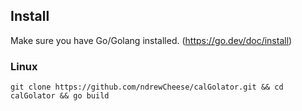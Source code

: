 ## Install
Make sure you have Go/Golang installed. (https://go.dev/doc/install)
### Linux
```
git clone https://github.com/ndrewCheese/calGolator.git && cd calGolator && go build
```
